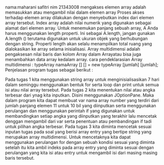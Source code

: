 nama:maharani safitri
nim 21343008
mengakses elemen array adalah memasukkan atau mengambil nilai dalam elemen array Proses akses terhadap elemen array dilakukan dengan menyebutkan index dari elemen array tersebut. Index array adalah nilai numerik yang digunakan sebagai alamat dari elemen array.
Untuk menemukan panjang sebuah array, A Anda harus menggunakan length properti. Ini sebagai A.length, jangan gunakan A.length () terutama digunakan untuk ukuran objek yang berhubungan dengan string. Properti length akan selalu menampilkan total ruang yang dialokasikan ke array selama inisialisasi.
Array multidimensi adalah pengaksesan nilai baris dan kolom Array dalam Arrayatau bisa juga menambahkan data array kedalam array. cara pendeklarasian Array multidimensi : typeArray namaArray [] [] = new typeArray [jumlah] [jumlah]; 
Penjelasan program tugas sebagai berikut :

Pada tugas 1 kita menggunakan string array untuk menginisialisasikan 7 hari dalam seminggu menggunakan bentuk for serta loop dan print untuk semua isi atau nilai array tersebut. Pada tugas 2 kita menentukan nilai atau angka terbesar dari ynag kita inputkan. Disini menggunakan JOptionPane. Maka dalam program kita dapat membuat var nama array number yang terdiri dari jumlah panjang elemen 11 untuk 10 bil yang diinputkan serta menggunakan perulangan dan menggunakan perintah if yang digunakan untuk membandingkan setiap angka yang diinputkan yang terakhir lalu mencetak denggan mengambil dari var serta penentuan atau pembandingan if tadi untuk pilihan angka terbesar. Pada tugas 3 kita diminta mencetak sesuai inputan tugas pada soal yang berisi array entry yang bertipe string yang merupakan array multidimensi. Untuk mencetaknya kita dapat menggunakan perulangan for dengan sebuah kondisi sesuai yang diminta setelah itu kita ambil indeks pada array entry yang diminta sesuai dengan perulangan yang kita isi atau entry untuk mengambil isi dari masing masing baris tersebut.

